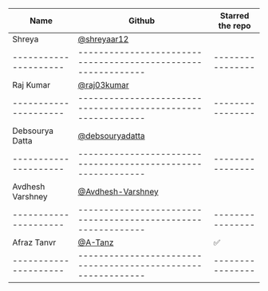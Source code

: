 | Name                  | Github                                                        | Starred the repo |
| --------------------- | ------------------------------------------------------------- | ---------------- |
| Shreya                |       [@shreyaar12](https://github.com/Shreyaar12)            |                  |
| --------------------- | ------------------------------------------------------------- | ---------------- |
| Raj Kumar             |       [@raj03kumar](https://github.com/raj03kumar)            |                  |
| --------------------- | ------------------------------------------------------------- | ---------------- |
| Debsourya Datta       |       [@debsouryadatta](https://github.com/debsouryadatta)    |                  |
| --------------------- | ------------------------------------------------------------- | ---------------- |
| Avdhesh Varshney      |       [@Avdhesh-Varshney](https://github.com/Avdhesh-Varshney)|                  |
| --------------------- | ------------------------------------------------------------- | ---------------- |
| Afraz Tanvr           |       [@A-Tanz](https://github.com/A-Tanz)                    |:white_check_mark:|
| --------------------- | ------------------------------------------------------------- | ---------------- |  